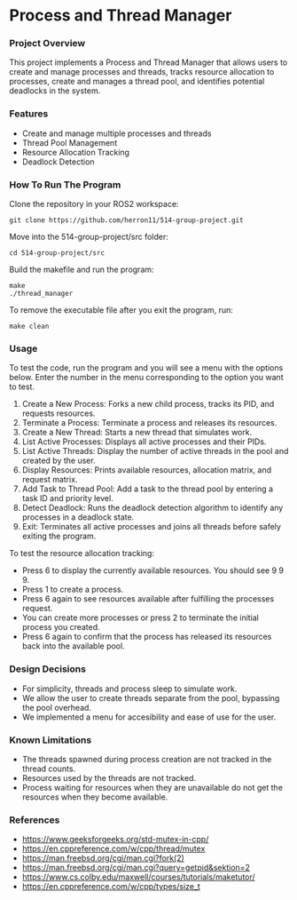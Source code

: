 # Process and Thread Manager

### Project Overview
This project implements a Process and Thread Manager that allows users to create and manage processes and threads, tracks resource allocation to processes, create and manages a thread pool, and identifies potential deadlocks in the system.

### Features
- Create and manage multiple processes and threads
- Thread Pool Management
- Resource Allocation Tracking
- Deadlock Detection


### How To Run The Program

Clone the repository in your ROS2 workspace:
```
git clone https://github.com/herron11/514-group-project.git
```
Move into the 514-group-project/src folder:
```
cd 514-group-project/src
```

Build the makefile and run the program:
```
make
./thread_manager
```
To remove the executable file after you exit the program, run:
```
make clean
```

### Usage

To test the code, run the program and you will see a menu with the options below. Enter the number in the menu corresponding to the option you want to test.

1. Create a New Process: Forks a new child process, tracks its PID, and requests resources.
2. Terminate a Process: Terminate a process and releases its resources.
3. Create a New Thread: Starts a new thread that simulates work.
4. List Active Processes: Displays all active processes and their PIDs.
5. List Active Threads: Display the number of active threads in the pool and created by the user.
6. Display Resources: Prints available resources, allocation matrix, and request matrix.
7. Add Task to Thread Pool: Add a task to the thread pool by entering a task ID and priority level.
8. Detect Deadlock: Runs the deadlock detection algorithm to identify any processes in a deadlock state.
9. Exit: Terminates all active processes and joins all threads before safely exiting the program.

To test the resource allocation tracking:
- Press 6 to display the currently available resources. You should see 9 9 9.
- Press 1 to create a process.
- Press 6 again to see resources available after fulfilling the processes request.
- You can create more processes or press 2 to terminate the initial process you created.
- Press 6 again to confirm that the process has released its resources back into the available pool.


### Design Decisions
- For simplicity, threads and process sleep to simulate work.
- We allow the user to create threads separate from the pool, bypassing the pool overhead.
- We implemented a menu for accesibility and ease of use for the user.

### Known Limitations
- The threads spawned during process creation are not tracked in the thread counts.
- Resources used by the threads are not tracked.
- Process waiting for resources when they are unavailable do not get the resources when they become available.

### References
- https://www.geeksforgeeks.org/std-mutex-in-cpp/
- https://en.cppreference.com/w/cpp/thread/mutex
- https://man.freebsd.org/cgi/man.cgi?fork(2)
- https://man.freebsd.org/cgi/man.cgi?query=getpid&sektion=2
- https://www.cs.colby.edu/maxwell/courses/tutorials/maketutor/
- https://en.cppreference.com/w/cpp/types/size_t
